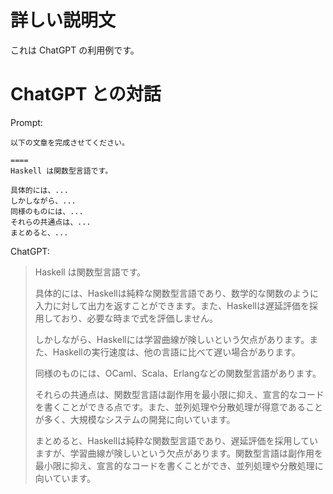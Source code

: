 # 詳しい説明文

これは ChatGPT の利用例です。

# ChatGPT との対話

Prompt:
```
以下の文章を完成させてください。

====
Haskell は関数型言語です。

具体的には、...
しかしながら、...
同様のものには、...
それらの共通点は、...
まとめると、...
```

ChatGPT:
> Haskell は関数型言語です。
>
> 具体的には、Haskellは純粋な関数型言語であり、数学的な関数のように入力に対して出力を返すことができます。また、Haskellは遅延評価を採用しており、必要な時まで式を評価しません。
>
> しかしながら、Haskellには学習曲線が険しいという欠点があります。また、Haskellの実行速度は、他の言語に比べて遅い場合があります。
>
> 同様のものには、OCaml、Scala、Erlangなどの関数型言語があります。
>
> それらの共通点は、関数型言語は副作用を最小限に抑え、宣言的なコードを書くことができる点です。また、並列処理や分散処理が得意であることが多く、大規模なシステムの開発に向いています。
>
> まとめると、Haskellは純粋な関数型言語であり、遅延評価を採用していますが、学習曲線が険しいという欠点があります。関数型言語は副作用を最小限に抑え、宣言的なコードを書くことができ、並列処理や分散処理に向いています。

